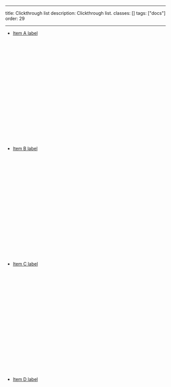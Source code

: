 <!--
 *              © 2025 Visa
 *
 * Licensed under the Apache License, Version 2.0 (the "License");
 * you may not use this file except in compliance with the License.
 * You may obtain a copy of the License at
 *
 *         http://www.apache.org/licenses/LICENSE-2.0
 *
 * Unless required by applicable law or agreed to in writing, software
 * distributed under the License is distributed on an "AS IS" BASIS,
 * WITHOUT WARRANTIES OR CONDITIONS OF ANY KIND, either express or implied.
 * See the License for the specific language governing permissions and
 * limitations under the License.
 *
 -->

---

title: Clickthrough list
description: Clickthrough list.
classes: []
tags: ["docs"]
order: 29

---

<ul class="v-content-card v-p-4" style="max-inline-size: 343px; --v-content-card-border: 0px;  --v-content-card-border-radius: 8px;">
    <li class="v-surface v-p-0">
        <a href="./list-item" class="v-button v-button-tertiary v-flex v-align-items-center v-justify-content-between v-typography-label-large v-pl-8 v-pr-4 v-py-6" style="color: var(--palette-default-text); --v-button-default-border-radius: 0px; min-block-size: 64px;">Item A label
            <svg aria-hidden="true" class="v-icon v-icon-visa v-icon-tiny" style="color: var(--palette-default-active)" focusable="false" viewbox="0 0 16 16">
                <use href="#visa-chevron-right-tiny">
                </use>
            </svg>
        </a>
    </li>
    <li class="v-surface v-p-0">
        <a href="./list-item" class="v-button v-button-tertiary v-flex v-align-items-center v-justify-content-between v-typography-label-large v-pl-8 v-pr-4 v-py-6" style="color: var(--palette-default-text); --v-button-default-border-radius: 0px; min-block-size: 64px;">Item B label
            <svg aria-hidden="true" class="v-icon v-icon-visa v-icon-tiny" style="color: var(--palette-default-active)" focusable="false" viewbox="0 0 16 16">
                <use href="#visa-chevron-right-tiny">
                </use>
            </svg>
        </a>
    </li>
    <li class="v-surface v-p-0">
        <a href="./list-item" class="v-button v-button-tertiary v-flex v-align-items-center v-justify-content-between v-typography-label-large v-pl-8 v-pr-4 v-py-6" style="color: var(--palette-default-text); --v-button-default-border-radius: 0px; min-block-size: 64px;">Item C label
            <svg aria-hidden="true" class="v-icon v-icon-visa v-icon-tiny" style="color: var(--palette-default-active)" focusable="false" viewbox="0 0 16 16">
                <use href="#visa-chevron-right-tiny">
                </use>
            </svg>
        </a>
    </li>
    <li class="v-surface v-p-0">
        <a href="./list-item" class="v-button v-button-tertiary v-flex v-align-items-center v-justify-content-between v-typography-label-large v-pl-8 v-pr-4 v-py-6" style="color: var(--palette-default-text); --v-button-default-border-radius: 0px; min-block-size: 64px;">Item D label
            <svg aria-hidden="true" class="v-icon v-icon-visa v-icon-tiny" style="color: var(--palette-default-active)" focusable="false" viewbox="0 0 16 16">
                <use href="#visa-chevron-right-tiny">
                </use>
            </svg>
        </a>
    </li>
</ul>
